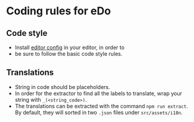 # Coding rules for eDo

## Code style
* Install [editor config](http://editorconfig.org/) in your editor, in order to
* be sure to follow the basic code style rules.

## Translations

* String in code should be placeholders.
* In order for the extractor to find all the labels to translate, wrap your
  string with `_(<string_code>)`.
* The translations can be extracted with the command `npm run extract`. By
  default, they will sorted in two `.json` files under `src/assets/i18n`.
